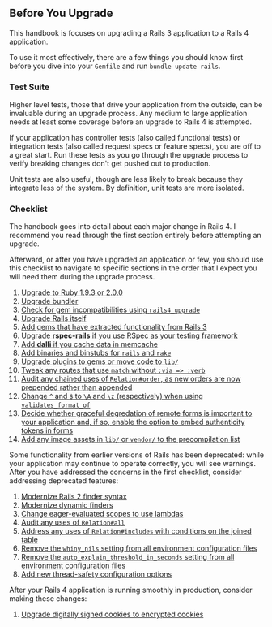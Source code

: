 ## <a id="before-you-upgrade"></a>Before You Upgrade

This handbook is focuses on upgrading a Rails 3 application to a Rails 4
application.

To use it most effectively, there are a few things you should know first before
you dive into your `Gemfile` and run `bundle update rails`.

### Test Suite

Higher level tests, those that drive your application from the outside, can
be invaluable during an upgrade process. Any medium to large application needs
at least some coverage before an upgrade to Rails 4 is attempted.

If your application has controller tests (also called functional tests) or
integration tests (also called request specs or feature specs), you are off to
a great start. Run these tests as you go through the upgrade process to verify
breaking changes don't get pushed out to production.

Unit tests are also useful, though are less likely to break because they
integrate less of the system. By definition, unit tests are more isolated.

### <a id="upgrade-checklist"></a>Checklist

The handbook goes into detail about each major change in Rails 4. I recommend
you read through the first section entirely before attempting an upgrade.

Afterward, or after you have upgraded an application or few, you should use
this checklist to navigate to specific sections in the order that I expect you
will need them during the upgrade process.

1. [Upgrade to Ruby 1.9.3 or 2.0.0](#ruby-193)
1. [Upgrade bundler](#bundler)
1. [Check for gem incompatibilities using `rails4_upgrade`](#rails4_upgrade)
1. [Upgrade Rails itself](#upgrading-rails-itself)
1. [Add gems that have extracted functionality from Rails 3](#deprecation-gems)
1. [Upgrade **rspec-rails** if you use RSpec as your testing framework](#rspec)
1. [Add **dalli** if you cache data in memcache](#caching-with-memcache)
1. [Add binaries and binstubs for `rails` and `rake`](#binstubs)
1. [Upgrade plugins to gems or move code to `lib/`](#plugins)
1. [Tweak any routes that use `match` without `:via => :verb`](#routing-match)
1. [Audit any chained uses of `Relation#order`, as new orders are now prepended rather than appended](#relation-order)
1. [Change `^` and `$` to `\A` and `\z` (respectively) when using `validates_format_of`](#validates-format-of)
1. [Decide whether graceful degredation of remote forms is important to your application and, if so, enable the option to embed authenticity tokens in forms](#authenticity-tokens-in-remote-forms)
1. [Add any image assets in `lib/` or `vendor/` to the precompilation list](#precompiled-images)

Some functionality from earlier versions of Rails has been deprecated: while
your application may continue to operate correctly, you will see warnings.
After you have addressed the concerns in the first checklist, consider
addressing deprecated features:

1. [Modernize Rails 2 finder syntax](#rails2-finder-syntax)
1. [Modernize dynamic finders](#dynamic-finders)
1. [Change eager-evaluated scopes to use lambdas](#eager-evaluated-scopes)
1. [Audit any uses of `Relation#all`](#relation-all)
1. [Address any uses of `Relation#includes` with conditions on the joined table](#relation-includes)
1. [Remove the `whiny_nils` setting from all environment configuration files](#whiny-nils)
1. [Remove the `auto_explain_threshold_in_seconds` setting from all environment configuration files](#auto-explain-queries)
1. [Add new thread-safety configuration options](#thread-safety)

After your Rails 4 application is running smoothly in production, consider
making these changes:

1. [Upgrade digitally signed cookies to encrypted cookies](#encrypted-cookies)
